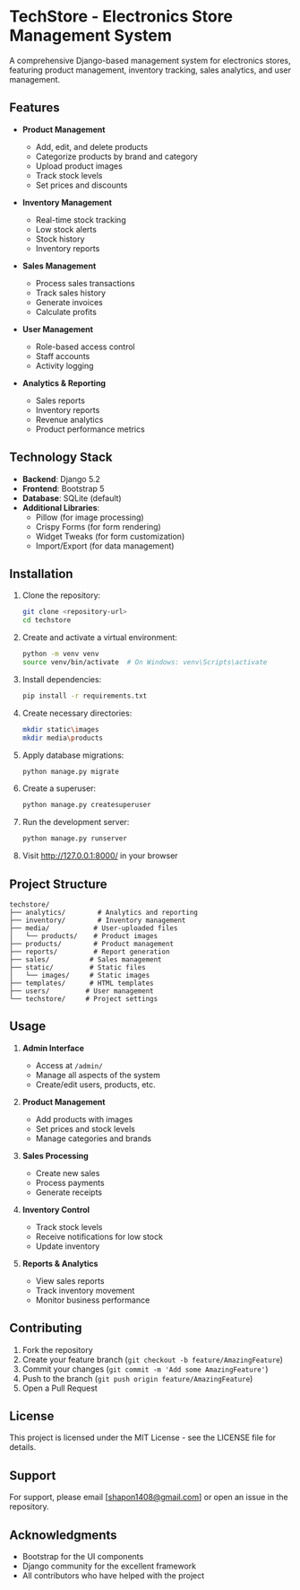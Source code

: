 # TechStore - Electronics Store Management System

A comprehensive Django-based management system for electronics stores, featuring product management, inventory tracking, sales analytics, and user management.

## Features

- **Product Management**
  - Add, edit, and delete products
  - Categorize products by brand and category
  - Upload product images
  - Track stock levels
  - Set prices and discounts

- **Inventory Management**
  - Real-time stock tracking
  - Low stock alerts
  - Stock history
  - Inventory reports

- **Sales Management**
  - Process sales transactions
  - Track sales history
  - Generate invoices
  - Calculate profits

- **User Management**
  - Role-based access control
  - Staff accounts
  - Activity logging

- **Analytics & Reporting**
  - Sales reports
  - Inventory reports
  - Revenue analytics
  - Product performance metrics

## Technology Stack

- **Backend**: Django 5.2
- **Frontend**: Bootstrap 5
- **Database**: SQLite (default)
- **Additional Libraries**:
  - Pillow (for image processing)
  - Crispy Forms (for form rendering)
  - Widget Tweaks (for form customization)
  - Import/Export (for data management)

## Installation

1. Clone the repository:
   ```bash
   git clone <repository-url>
   cd techstore
   ```

2. Create and activate a virtual environment:
   ```bash
   python -m venv venv
   source venv/bin/activate  # On Windows: venv\Scripts\activate
   ```

3. Install dependencies:
   ```bash
   pip install -r requirements.txt
   ```

4. Create necessary directories:
   ```bash
   mkdir static\images
   mkdir media\products
   ```

5. Apply database migrations:
   ```bash
   python manage.py migrate
   ```

6. Create a superuser:
   ```bash
   python manage.py createsuperuser
   ```

7. Run the development server:
   ```bash
   python manage.py runserver
   ```

8. Visit http://127.0.0.1:8000/ in your browser

## Project Structure

```
techstore/
├── analytics/        # Analytics and reporting
├── inventory/        # Inventory management
├── media/           # User-uploaded files
│   └── products/    # Product images
├── products/        # Product management
├── reports/         # Report generation
├── sales/          # Sales management
├── static/         # Static files
│   └── images/     # Static images
├── templates/      # HTML templates
├── users/         # User management
└── techstore/     # Project settings
```

## Usage

1. **Admin Interface**
   - Access at `/admin/`
   - Manage all aspects of the system
   - Create/edit users, products, etc.

2. **Product Management**
   - Add products with images
   - Set prices and stock levels
   - Manage categories and brands

3. **Sales Processing**
   - Create new sales
   - Process payments
   - Generate receipts

4. **Inventory Control**
   - Track stock levels
   - Receive notifications for low stock
   - Update inventory

5. **Reports & Analytics**
   - View sales reports
   - Track inventory movement
   - Monitor business performance

## Contributing

1. Fork the repository
2. Create your feature branch (`git checkout -b feature/AmazingFeature`)
3. Commit your changes (`git commit -m 'Add some AmazingFeature'`)
4. Push to the branch (`git push origin feature/AmazingFeature`)
5. Open a Pull Request

## License

This project is licensed under the MIT License - see the LICENSE file for details.

## Support

For support, please email [shapon1408@gmail.com] or open an issue in the repository.

## Acknowledgments

- Bootstrap for the UI components
- Django community for the excellent framework
- All contributors who have helped with the project 